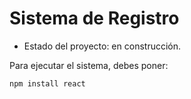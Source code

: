 <h1> Sistema de Registro</h1>

 - Estado del proyecto: en construcción.

Para ejecutar el sistema, debes poner:

```npm install react```
